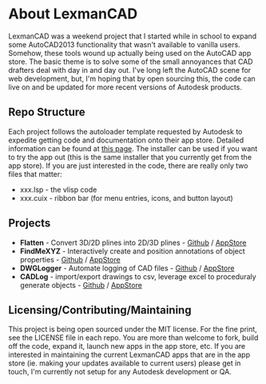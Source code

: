 # About LexmanCAD
LexmanCAD was a weekend project that I started while in school to expand some AutoCAD2013 functionality that wasn't available to vanilla users. Somehow, these tools wound up actually being used on the AutoCAD app store. The basic theme is to solve some of the small annoyances that CAD drafters deal with day in and day out. I've long left the AutoCAD scene for web development, but, I'm hoping that by open sourcing this, the code can live on and be updated for more recent versions of Autodesk products.

## Repo Structure
Each project follows the autoloader template requested by Autodesk to expedite getting code and documentation onto their app store. Detailed information can be found at [this page](http://usa.autodesk.com/adsk/servlet/item?siteID=123112&id=20143020). The installer can be used if you want to try the app out (this is the same installer that you currently get from the app store). If you are just interested in the code, there are really only two files that matter:
- xxx.lsp - the vlisp code
- xxx.cuix - ribbon bar (for menu entries, icons, and button layout)

## Projects
- **Flatten** - Convert 3D/2D plines into 2D/3D plines - [Github](https://github.com/Lexman42/LexmanCAD-Flatten) / [AppStore](https://apps.autodesk.com/ACD/en/Detail/Index?id=7290135081700538881&appLang=en&os=Win32_64)
- **FindMeXYZ** - Interactively create and position annotations of object properties - [Github](https://github.com/Lexman42/LexmanCAD-FindMeXYZ) / [AppStore](https://apps.autodesk.com/ACD/en/Detail/Index?id=4081568606009015228&appLang=en&os=Win32_64)
- **DWGLogger** - Automate logging of CAD files - [Github](https://github.com/Lexman42/LexmanCAD-DWGLogger) / [AppStore](https://apps.autodesk.com/ACD/en/Detail/Index?id=6703266216843000184&appLang=en&os=Win32_64)
- **CADLog** - import/export drawings to csv, leverage excel to proceduraly generate objects - [Github](https://github.com/Lexman42/LexmanCAD-CADLog) / [AppStore](https://apps.autodesk.com/ACD/en/Detail/Index?id=8105152937977072981&appLang=en&os=Win32_64)

## Licensing/Contributing/Maintaining
This project is being open sourced under the MIT license. For the fine print, see the LICENSE file in each repo. You are more than welcome to fork, build off the code, expand it, launch new apps in the app store, etc. If you are interested in maintaining the current LexmanCAD apps that are in the app store (ie. making your updates available to current users) please get in touch, I'm currently not setup for any Autodesk development or QA.
